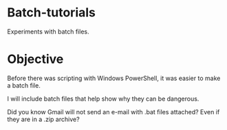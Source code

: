# Batch-tutorials
Experiments with batch files.
# Objective
Before there was scripting with Windows PowerShell, it was easier to make a batch file.

I will include batch files that help show why they can be dangerous.

Did you know Gmail will not send an e-mail with .bat files attached? Even if they are in a .zip archive?
